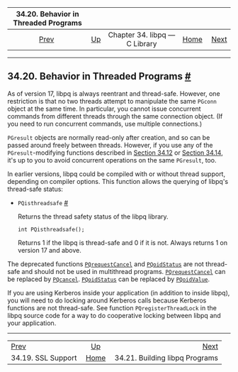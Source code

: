 <!--?xml version="1.0" encoding="UTF-8" standalone="no"?-->

|     34.20. Behavior in Threaded Programs     |                                                  |                               |                                                       |                                                            |
| :------------------------------------------: | :----------------------------------------------- | :---------------------------: | ----------------------------------------------------: | ---------------------------------------------------------: |
| [Prev](libpq-ssl.html "34.19. SSL Support")  | [Up](libpq.html "Chapter 34. libpq — C Library") | Chapter 34. libpq — C Library | [Home](index.html "PostgreSQL 17devel Documentation") |  [Next](libpq-build.html "34.21. Building libpq Programs") |

***

## 34.20. Behavior in Threaded Programs [#](#LIBPQ-THREADING)

[]()

As of version 17, libpq is always reentrant and thread-safe. However, one restriction is that no two threads attempt to manipulate the same `PGconn` object at the same time. In particular, you cannot issue concurrent commands from different threads through the same connection object. (If you need to run concurrent commands, use multiple connections.)

`PGresult` objects are normally read-only after creation, and so can be passed around freely between threads. However, if you use any of the `PGresult`-modifying functions described in [Section 34.12](libpq-misc.html "34.12. Miscellaneous Functions") or [Section 34.14](libpq-events.html "34.14. Event System"), it's up to you to avoid concurrent operations on the same `PGresult`, too.

In earlier versions, libpq could be compiled with or without thread support, depending on compiler options. This function allows the querying of libpq's thread-safe status:

*   `PQisthreadsafe`[]() [#](#LIBPQ-PQISTHREADSAFE)

    Returns the thread safety status of the libpq library.

        int PQisthreadsafe();

    Returns 1 if the libpq is thread-safe and 0 if it is not. Always returns 1 on version 17 and above.

The deprecated functions [`PQrequestCancel`](libpq-cancel.html#LIBPQ-PQREQUESTCANCEL) and [`PQoidStatus`](libpq-exec.html#LIBPQ-PQOIDSTATUS) are not thread-safe and should not be used in multithread programs. [`PQrequestCancel`](libpq-cancel.html#LIBPQ-PQREQUESTCANCEL) can be replaced by [`PQcancel`](libpq-cancel.html#LIBPQ-PQCANCEL). [`PQoidStatus`](libpq-exec.html#LIBPQ-PQOIDSTATUS) can be replaced by [`PQoidValue`](libpq-exec.html#LIBPQ-PQOIDVALUE).

If you are using Kerberos inside your application (in addition to inside libpq), you will need to do locking around Kerberos calls because Kerberos functions are not thread-safe. See function `PQregisterThreadLock` in the libpq source code for a way to do cooperative locking between libpq and your application.

***

|                                              |                                                       |                                                            |
| :------------------------------------------- | :---------------------------------------------------: | ---------------------------------------------------------: |
| [Prev](libpq-ssl.html "34.19. SSL Support")  |    [Up](libpq.html "Chapter 34. libpq — C Library")   |  [Next](libpq-build.html "34.21. Building libpq Programs") |
| 34.19. SSL Support                           | [Home](index.html "PostgreSQL 17devel Documentation") |                             34.21. Building libpq Programs |
